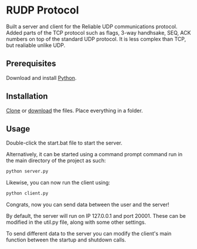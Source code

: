 # RUDP Protocol
Built a server and client for the Reliable UDP communications protocol. Added parts of the TCP protocol such as flags, 3-way handhsake, SEQ, ACK numbers on top of the standard UDP protocol.
It is less complex than TCP, but realiable unlike UDP.

## Prerequisites
Download and install [Python](https://www.python.org/downloads/).

## Installation
[Clone](https://docs.github.com/en/repositories/creating-and-managing-repositories/cloning-a-repository) or [download](https://www.itprotoday.com/development-techniques-and-management/how-do-i-download-files-github) the files.
Place everything in a folder.

## Usage
Double-click the start.bat file to start the server.

Alternatively, it can be started using a command prompt command run in the main directory of the project as such:

```bash
python server.py
```

Likewise, you can now run the client using:

```bash
python client.py
```

Congrats, now you can send data between the user and the server!

By default, the server will run on IP 127.0.0.1 and port 20001. These can be modified in the util.py file, along with some other settings.

To send different data to the server you can modify the client's main function between the startup and shutdown calls.
